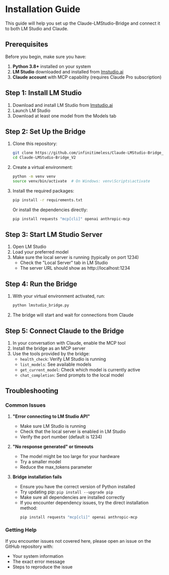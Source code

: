 # Installation Guide

This guide will help you set up the Claude-LMStudio-Bridge and connect it to both LM Studio and Claude.

## Prerequisites

Before you begin, make sure you have:

1. **Python 3.8+** installed on your system
2. **LM Studio** downloaded and installed from [lmstudio.ai](https://lmstudio.ai/)
3. **Claude account** with MCP capability (requires Claude Pro subscription)

## Step 1: Install LM Studio

1. Download and install LM Studio from [lmstudio.ai](https://lmstudio.ai/)
2. Launch LM Studio
3. Download at least one model from the Models tab

## Step 2: Set Up the Bridge

1. Clone this repository:
   ```bash
   git clone https://github.com/infinitimeless/Claude-LMStudio-Bridge_V2.git
   cd Claude-LMStudio-Bridge_V2
   ```

2. Create a virtual environment:
   ```bash
   python -m venv venv
   source venv/bin/activate  # On Windows: venv\Scripts\activate
   ```

3. Install the required packages:
   ```bash
   pip install -r requirements.txt
   ```

   Or install the dependencies directly:
   ```bash
   pip install requests "mcp[cli]" openai anthropic-mcp
   ```

## Step 3: Start LM Studio Server

1. Open LM Studio
2. Load your preferred model
3. Make sure the local server is running (typically on port 1234)
   - Check the "Local Server" tab in LM Studio
   - The server URL should show as http://localhost:1234

## Step 4: Run the Bridge

1. With your virtual environment activated, run:
   ```bash
   python lmstudio_bridge.py
   ```

2. The bridge will start and wait for connections from Claude

## Step 5: Connect Claude to the Bridge

1. In your conversation with Claude, enable the MCP tool
2. Install the bridge as an MCP server
3. Use the tools provided by the bridge:
   - `health_check`: Verify LM Studio is running
   - `list_models`: See available models
   - `get_current_model`: Check which model is currently active
   - `chat_completion`: Send prompts to the local model

## Troubleshooting

### Common Issues

1. **"Error connecting to LM Studio API"**
   - Make sure LM Studio is running
   - Check that the local server is enabled in LM Studio
   - Verify the port number (default is 1234)

2. **"No response generated" or timeouts**
   - The model might be too large for your hardware
   - Try a smaller model
   - Reduce the max_tokens parameter

3. **Bridge installation fails**
   - Ensure you have the correct version of Python installed
   - Try updating pip: `pip install --upgrade pip`
   - Make sure all dependencies are installed correctly
   - If you encounter dependency issues, try the direct installation method:
     ```bash
     pip install requests "mcp[cli]" openai anthropic-mcp
     ```

### Getting Help

If you encounter issues not covered here, please open an issue on the GitHub repository with:
- Your system information
- The exact error message
- Steps to reproduce the issue